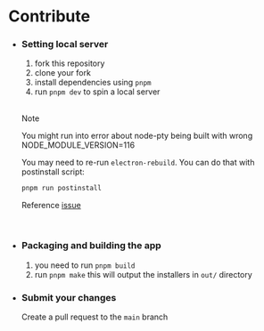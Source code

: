 # Contribute  

- ### Setting local server
  1. fork this repository
  2. clone your fork
  3. install dependencies using `pnpm`
  4. run `pnpm dev` to spin a local server

  <br>

  > [!NOTE]
  > You might run into error about node-pty being built with wrong NODE_MODULE_VERSION=116

  You may need to re-run `electron-rebuild`. You can do that with postinstall script:
   
  ```sh
  pnpm run postinstall
  ```
  
  Reference [issue](https://stackoverflow.com/questions/46384591/node-was-compiled-against-a-different-node-js-version-using-node-module-versio/52796884#52796884)

<br>

- ### Packaging and building the app
  1. you need to run `pnpm build`
  2. run `pnpm make` this will output the installers in `out/` directory


- ### Submit your changes
  Create a pull request to the `main` branch